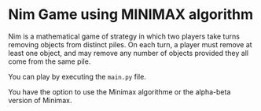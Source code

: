 # Nim Game using MINIMAX algorithm

Nim is a mathematical game of strategy in which two players take turns removing objects from distinct piles. On each turn, a player must remove at least one object, and may remove any number of objects provided they all come from the same pile.


You can play by executing the `main.py` file.


You have the option to use the Minimax algorithme or the alpha-beta version of Minimax.

